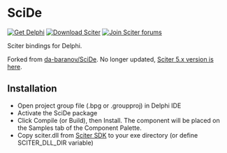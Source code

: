 # SciDe

[![Get Delphi](https://img.shields.io/badge/Delphi-2009+%2032/64bit-ad1718?style=flat-square)](https://www.embarcadero.com/products/delphi)
[![Download Sciter](https://img.shields.io/badge/Sciter-%204.4.x.x-0077b6?style=flat-square)](https://sciter.com/download/)
[![Join Sciter forums](https://img.shields.io/badge/Forum-sciter.com-B5712D.svg?style=flat-square)](https://sciter.com/forums)

Sciter bindings for Delphi.

Forked from [da-baranov/SciDe](https://github.com/da-baranov/SciDe).
No longer updated, [Sciter 5.x version is here](https://github.com/Mikanoshi/SciDeJS).

## Installation
* Open project group file (.bpg or .groupproj) in Delphi IDE
* Activate the SciDe package
* Click Compile (or Build), then Install. The component will be placed on the Samples tab of the Component Palette.
* Copy sciter.dll from [Sciter SDK](http://sciter.com/download/) to your exe directory (or define SCITER_DLL_DIR variable)

